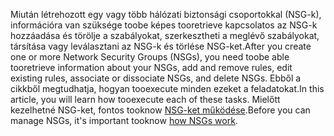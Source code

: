 <span data-ttu-id="43fba-101">Miután létrehozott egy vagy több hálózati biztonsági csoportokkal (NSG-k), információra van szüksége toobe képes tooretrieve kapcsolatos az NSG-k hozzáadása és törölje a szabályokat, szerkesztheti a meglévő szabályokat, társítása vagy leválasztani az NSG-k és törlése NSG-ket.</span><span class="sxs-lookup"><span data-stu-id="43fba-101">After you create one or more Network Security Groups (NSGs), you need toobe able tooretrieve information about your NSGs, add and remove rules, edit existing rules, associate or dissociate NSGs, and delete NSGs.</span></span> <span data-ttu-id="43fba-102">Ebből a cikkből megtudhatja, hogyan tooexecute minden ezeket a feladatokat.</span><span class="sxs-lookup"><span data-stu-id="43fba-102">In this article, you will learn how tooexecute each of these tasks.</span></span> <span data-ttu-id="43fba-103">Mielőtt kezelhetné NSG-ket, fontos tooknow [NSG-ket működése](../articles/virtual-network/virtual-networks-nsg.md).</span><span class="sxs-lookup"><span data-stu-id="43fba-103">Before you can manage NSGs, it's important tooknow [how NSGs work](../articles/virtual-network/virtual-networks-nsg.md).</span></span> 

